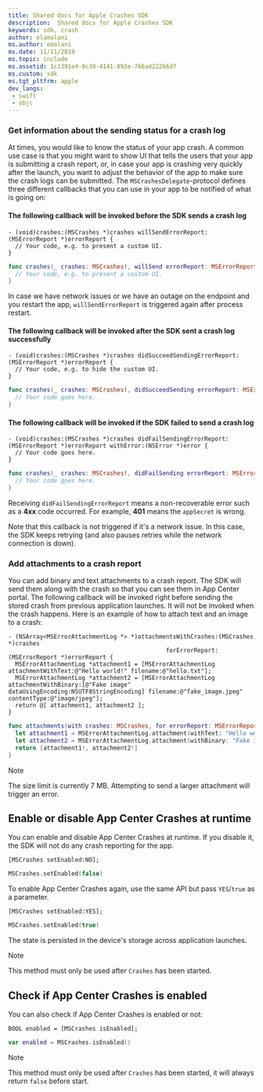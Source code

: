 ```yaml
---
title: Shared docs for Apple Crashes SDK
description:  Shared docs for Apple Crashes SDK
keywords: sdk, crash
author: elamalani
ms.author: emalani
ms.date: 11/11/2019
ms.topic: include
ms.assetid: 1c1391e4-0c39-4141-893e-766ad22266d7
ms.custom: sdk
ms.tgt_pltfrm: apple
dev_langs:  
 - swift
 - objc
---
```


### Get information about the sending status for a crash log

At times, you would like to know the status of your app crash. A common use case is that you might want to show UI that tells the users that your app is submitting a crash report, or, in case your app is crashing very quickly after the launch, you want to adjust the behavior of the app to make sure the crash logs can be submitted. The `MSCrashesDelegate`-protocol defines three different callbacks that you can use in your app to be notified of what is going on:

#### The following callback will be invoked before the SDK sends a crash log

```objc
- (void)crashes:(MSCrashes *)crashes willSendErrorReport:(MSErrorReport *)errorReport {
  // Your code, e.g. to present a custom UI.
}
```
```swift
func crashes(_ crashes: MSCrashes!, willSend errorReport: MSErrorReport!) {
  // Your code, e.g. to present a custom UI.
}
```
In case we have network issues or we have an outage on the endpoint and you restart the app, `willSendErrorReport` is triggered again after process restart.

#### The following callback will be invoked after the SDK sent a crash log successfully

```objc
- (void)crashes:(MSCrashes *)crashes didSucceedSendingErrorReport:(MSErrorReport *)errorReport {
  // Your code, e.g. to hide the custom UI.
}
```
```swift
func crashes(_ crashes: MSCrashes!, didSucceedSending errorReport: MSErrorReport!) {
  // Your code goes here.
}
```

#### The following callback will be invoked if the SDK failed to send a crash log

```objc
- (void)crashes:(MSCrashes *)crashes didFailSendingErrorReport:(MSErrorReport *)errorReport withError:(NSError *)error {
  // Your code goes here.
}
```
```swift
func crashes(_ crashes: MSCrashes!, didFailSending errorReport: MSErrorReport!, withError error: Error!) {
  // Your code goes here.
}
```

Receiving `didFailSendingErrorReport` means a non-recoverable error such as a **4xx** code occurred. For example, **401** means the `appSecret` is wrong.

Note that this callback is not triggered if it's a network issue. In this case, the SDK keeps retrying (and also pauses retries while the network connection is down).

### Add attachments to a crash report

You can add binary and text attachments to a crash report. The SDK will send them along with the crash so that you can see them in App Center portal. The following callback will be invoked right before sending the stored crash from previous application launches. It will not be invoked when the crash happens. Here is an example of how to attach text and an image to a crash:

```objc
- (NSArray<MSErrorAttachmentLog *> *)attachmentsWithCrashes:(MSCrashes *)crashes
                                             forErrorReport:(MSErrorReport *)errorReport {
  MSErrorAttachmentLog *attachment1 = [MSErrorAttachmentLog attachmentWithText:@"Hello world!" filename:@"hello.txt"];
  MSErrorAttachmentLog *attachment2 = [MSErrorAttachmentLog attachmentWithBinary:[@"Fake image" dataUsingEncoding:NSUTF8StringEncoding] filename:@"fake_image.jpeg" contentType:@"image/jpeg"];
  return @[ attachment1, attachment2 ];
}
```
```swift
func attachments(with crashes: MSCrashes, for errorReport: MSErrorReport) -> [MSErrorAttachmentLog] {
  let attachment1 = MSErrorAttachmentLog.attachment(withText: "Hello world!", filename: "hello.txt")
  let attachment2 = MSErrorAttachmentLog.attachment(withBinary: "Fake image".data(using: String.Encoding.utf8), filename: nil, contentType: "image/jpeg")
  return [attachment1!, attachment2!]
}
```

> [!NOTE]
> The size limit is currently 7 MB. Attempting to send a larger attachment will trigger an error.

## Enable or disable App Center Crashes at runtime

You can enable and disable App Center Crashes at runtime. If you disable it, the SDK will not do any crash reporting for the app.

```objc
[MSCrashes setEnabled:NO];
```
```swift
MSCrashes.setEnabled(false)
```

To enable App Center Crashes again, use the same API but pass `YES`/`true` as a parameter.

```objc
[MSCrashes setEnabled:YES];
```
```swift
MSCrashes.setEnabled(true)
```

The state is persisted in the device's storage across application launches.

> [!NOTE]
> This method must only be used after `Crashes` has been started.

## Check if App Center Crashes is enabled

You can also check if App Center Crashes is enabled or not:

```objc
BOOL enabled = [MSCrashes isEnabled];
```
```swift
var enabled = MSCrashes.isEnabled()
```

> [!NOTE]
> This method must only be used after `Crashes` has been started, it will always return `false` before start.
